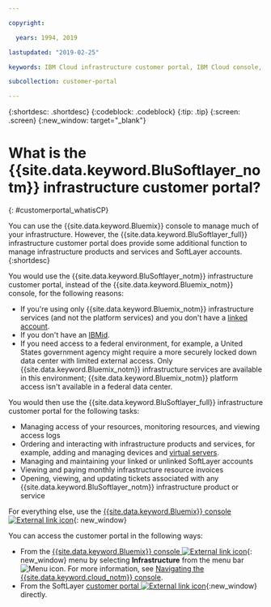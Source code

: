 ```yaml
---

copyright:

  years: 1994, 2019

lastupdated: "2019-02-25"

keywords: IBM Cloud infrastructure customer portal, IBM Cloud console, IBM Cloud infrastructure customer

subcollection: customer-portal

---
```


{:shortdesc: .shortdesc}
{:codeblock: .codeblock}
{:tip: .tip}
{:screen: .screen}
{:new_window: target="_blank"}


# What is the {{site.data.keyword.BluSoftlayer_notm}} infrastructure customer portal?
{: #customerportal_whatisCP}

You can use the {{site.data.keyword.Bluemix}} console to manage much of your infrastructure. However, the {{site.data.keyword.BluSoftlayer_full}} infrastructure customer portal does provide some additional function to manage infrastructure products and services and SoftLayer accounts.
{:shortdesc}

You would use the {{site.data.keyword.BluSoftlayer_notm}} infrastructure customer portal, instead of the {{site.data.keyword.Bluemix_notm}} console, for the following reasons:
  * If you're using only {{site.data.keyword.Bluemix_notm}} infrastructure services (and not the platform services) and you don't have a [linked account](/docs/account?topic=account-link_customer_accounts#link_customer_accounts).
  * If you don't have an [IBMid](/docs/account?topic=account-switchtoIBMid#switchtoIBMid).
  * If you need access to a federal environment, for example, a United States government agency might require a more securely locked down data center with limited external access. Only {{site.data.keyword.Bluemix_notm}} infrastructure services are available in this environment; {{site.data.keyword.Bluemix_notm}} platform access isn't available in a federal data center.

You would then use the {{site.data.keyword.BluSoftlayer_full}} infrastructure customer portal for the following tasks:
  * Managing access of your resources, monitoring resources, and viewing access logs
  * Ordering and interacting with infrastructure products and services, for example, adding and managing devices and [virtual servers](/docs/vsi?topic=virtual-servers-getting-started-tutorial#getting-started-tutorial).
  * Managing and maintaining your linked or unlinked SoftLayer accounts
  * Viewing and paying monthly infrastructure resource invoices
  * Opening, viewing, and updating tickets associated with any {{site.data.keyword.BluSoftlayer_notm}} infrastructure product or service

For everything else, use the [{{site.data.keyword.Bluemix}} console ![External link icon](../icons/launch-glyph.svg)](https://cloud.ibm.com){: new_window}

You can access the customer portal in the following ways:
* From the [{{site.data.keyword.Bluemix}} console ![External link icon](../icons/launch-glyph.svg)](https://cloud.ibm.com){: new_window} menu by selecting **Infrastructure** from the menu bar ![Menu icon](../icons/icon_hamburger.svg). For more information, see [Navigating the {{site.data.keyword.cloud_notm}} console](/docs/overview?topic=overview-ui#ui).
* From the SoftLayer [customer portal ![External link icon](../icons/launch-glyph.svg)](https://control.softlayer.com/){:new_window} directly.
